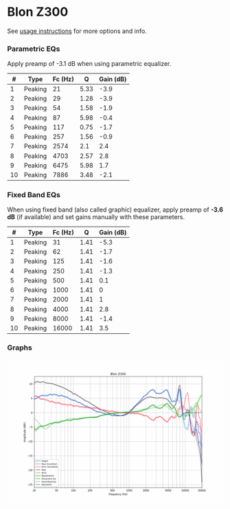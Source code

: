 # Blon Z300
See [usage instructions](https://github.com/jaakkopasanen/AutoEq#usage) for more options and info.

### Parametric EQs
Apply preamp of -3.1 dB when using parametric equalizer.

|   # | Type    |   Fc (Hz) |    Q |   Gain (dB) |
|-----|---------|-----------|------|-------------|
|   1 | Peaking |        21 | 5.33 |        -3.9 |
|   2 | Peaking |        29 | 1.28 |        -3.9 |
|   3 | Peaking |        54 | 1.58 |        -1.9 |
|   4 | Peaking |        87 | 5.98 |        -0.4 |
|   5 | Peaking |       117 | 0.75 |        -1.7 |
|   6 | Peaking |       257 | 1.56 |        -0.9 |
|   7 | Peaking |      2574 | 2.1  |         2.4 |
|   8 | Peaking |      4703 | 2.57 |         2.8 |
|   9 | Peaking |      6475 | 5.98 |         1.7 |
|  10 | Peaking |      7886 | 3.48 |        -2.1 |

### Fixed Band EQs
When using fixed band (also called graphic) equalizer, apply preamp of **-3.6 dB** (if available) and set gains manually with these parameters.

|   # | Type    |   Fc (Hz) |    Q |   Gain (dB) |
|-----|---------|-----------|------|-------------|
|   1 | Peaking |        31 | 1.41 |        -5.3 |
|   2 | Peaking |        62 | 1.41 |        -1.7 |
|   3 | Peaking |       125 | 1.41 |        -1.6 |
|   4 | Peaking |       250 | 1.41 |        -1.3 |
|   5 | Peaking |       500 | 1.41 |         0.1 |
|   6 | Peaking |      1000 | 1.41 |         0   |
|   7 | Peaking |      2000 | 1.41 |         1   |
|   8 | Peaking |      4000 | 1.41 |         2.8 |
|   9 | Peaking |      8000 | 1.41 |        -1.4 |
|  10 | Peaking |     16000 | 1.41 |         3.5 |

### Graphs
![](./Blon%20Z300.png)

